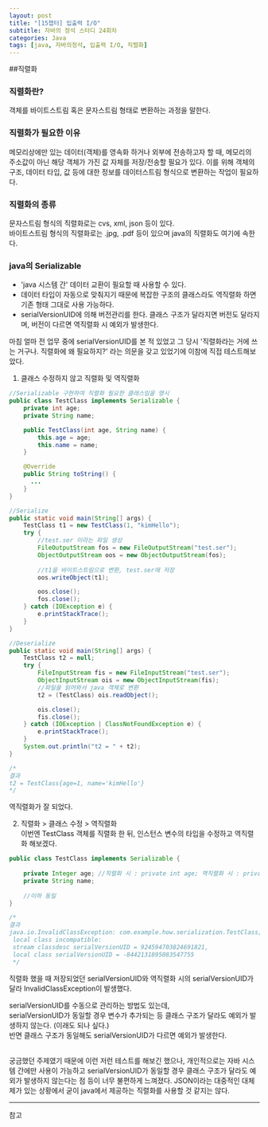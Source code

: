 ```yaml
---
layout: post
title: "[15챕터] 입출력 I/O"
subtitle: 자바의 정석 스터디 24회차
categories: Java
tags: [java, 자바의정석, 입출력 I/O, 직렬화]
---
```



##직렬화
### 직렬화란?
객체를 바이트스트림 혹은 문자스트림 형태로 변환하는 과정을 말한다.

### 직렬화가 필요한 이유
메모리상에만 있는 데이터(객체)를 영속화 하거나 외부에 전송하고자 할 때,
메모리의 주소값이 아닌 해당 객체가 가진 값 자체를 저장/전송할 필요가 있다.
이를 위해 객체의 구조, 데이터 타입, 값 등에 대한 정보를 데이터스트림 형식으로 변환하는 작업이 필요하다.

### 직렬화의 종류
문자스트림 형식의 직렬화로는 cvs, xml, json 등이 있다.  
바이트스트림 형식의 직렬화로는 .jpg, .pdf 등이 있으며 java의 직렬화도 여기에 속한다.


### java의 Serializable
- 'java 시스템 간' 데이터 교환이 필요할 때 사용할 수 있다.
- 데이터 타입이 자동으로 맞춰지기 때문에 복잡한 구조의 클래스라도 역직렬화 하면 기존 형태 그대로 사용 가능하다.
- serialVersionUID에 의해 버전관리를 한다. 클래스 구조가 달라지면 버전도 달라지며, 버전이 다르면 역직렬화 시 예외가 발생한다.

마침 얼마 전 업무 중에  serialVersionUID를 본 적 있었고
그 당시 '직렬화라는 거에 쓰는 거구나. 직렬화에 왜 필요하지?' 라는 의문을 갖고 있었기에
이참에 직접 테스트해보았다.

1. 클래스 수정하지 않고 직렬화 및 역직렬화
```java
//Serializable 구현하여 직렬화 필요한 클래스임을 명시
public class TestClass implements Serializable {
    private int age;
    private String name;

    public TestClass(int age, String name) {
        this.age = age;
        this.name = name;
    }

    @Override
    public String toString() {
      ...
    }
}
```
```java
//Serialize
public static void main(String[] args) {
    TestClass t1 = new TestClass(1, "kimHello");
    try {
        //test.ser 이라는 파일 생성
        FileOutputStream fos = new FileOutputStream("test.ser");
        ObjectOutputStream oos = new ObjectOutputStream(fos);
        
        //t1을 바이트스트림으로 변환, test.ser에 저장
        oos.writeObject(t1);

        oos.close();
        fos.close();
    } catch (IOException e) {
        e.printStackTrace();
    }
}
```

```java
//Deserialize
public static void main(String[] args) {
    TestClass t2 = null;
    try {
        FileInputStream fis = new FileInputStream("test.ser");
        ObjectInputStream ois = new ObjectInputStream(fis);
        //파일을 읽어와서 java 객체로 변환
        t2 = (TestClass) ois.readObject();

        ois.close();
        fis.close();
    } catch (IOException | ClassNotFoundException e) {
        e.printStackTrace();
    }
    System.out.println("t2 = " + t2);
}

/*
결과
t2 = TestClass{age=1, name='kimHello'}
*/
```  
역직렬화가 잘 되었다.


2. 직렬화 > 클래스 수정 > 역직렬화  
   이번엔 TestClass 객체를 직렬화 한 뒤, 인스턴스 변수의 타입을 수정하고 역직렬화 해보겠다.
```java
public class TestClass implements Serializable {
      
    private Integer age; //직렬화 시 : private int age; 역직렬화 시 : private Integer age; 
    private String name;
    
    //이하 동일
}

/*
결과  
java.io.InvalidClassException: com.example.how.serialization.TestClass; 
 local class incompatible: 
 stream classdesc serialVersionUID = 924594703824691821, 
 local class serialVersionUID = -8442131895083547755
 */

```
직렬화 했을 때 저장되었던 serialVersionUID와 역직렬화 시의 serialVersionUID가 달라 InvalidClassException이 발생했다.


serialVersionUID를 수동으로 관리하는 방법도 있는데,  
serialVersionUID가 동일할 경우 변수가 추가되는 등 클래스 구조가 달라도 예외가 발생하지 않는다. (이래도 되나 싶다.)  
반면 클래스 구조가 동일해도 serialVersionUID가 다르면 예외가 발생한다.

<br>
궁금했던 주제였기 때문에 이런 저런 테스트를 해보긴 했으나,  
개인적으로는 자바 시스템 간에만 사용이 가능하고 
serialVersionUID가 동일할 경우 클래스 구조가 달라도 예외가 발생하지 않는다는 점 등이 너무 불편하게 느껴졌다. 
JSON이라는 대중적인 대체제가 있는 상황에서 굳이 java에서 제공하는 직렬화를 사용할 것 같지는 않다.

---

참고  
